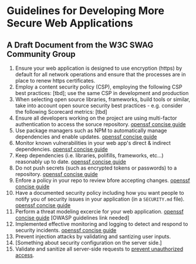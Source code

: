 # Guidelines for Developing More Secure Web Applications

## A Draft Document from the W3C SWAG Community Group

1. Ensure your web application is designed to use encryption (https) by default for all network operations and ensure that the processes are in place to renew https certificates.
2. Employ a content security policy (CSP), employing the following CSP best practices: [tbd]; use the same CSP in development and production
4. When selecting open source libraries, frameworks, build tools or similar, take into account open source security best practices - e.g. consider the following Scorecard metrics: [tbd]
5. Ensure all developers working on the project are using multi-factor authentication to access the soruce repository. [openssf concise guide](https://best.openssf.org/Concise-Guide-for-Developing-More-Secure-Software)
6. Use package managers such as NPM to automatically manage dependencies and enable updates. [openssf concise guide](https://best.openssf.org/Concise-Guide-for-Developing-More-Secure-Software)
7. Monitor known vulnerabilities in your web app's direct & indirect dependencies. [openssf concise guide](https://best.openssf.org/Concise-Guide-for-Developing-More-Secure-Software)
8. Keep dependencies (i.e. libraries, polifills, frameworks, etc...) reasonably up to date. [openssf concise guide](https://best.openssf.org/Concise-Guide-for-Developing-More-Secure-Software)
9. Do not push secrets (such as encrypted tokens or passwords) to a repository. [openssf concise guide](https://best.openssf.org/Concise-Guide-for-Developing-More-Secure-Software)
10. Enfore a policy in your repo to review bfore accepting changes. [openssf concise guide](https://best.openssf.org/Concise-Guide-for-Developing-More-Secure-Software)
11. Have a documented security policy including how you want people to notify you of security issues in your application (in a `SECURITY.md` file). [openssf concise guide](https://best.openssf.org/Concise-Guide-for-Developing-More-Secure-Software)
12. Perform a threat modeling excercie for your web application. [openssf concise guide](https://best.openssf.org/Concise-Guide-for-Developing-More-Secure-Software) [OWASP guidelines link needed]
13. Implemented effective monitoring and logging to detect and respond to security incidents. [openssf concise guide](https://best.openssf.org/Concise-Guide-for-Developing-More-Secure-Software)
14. Prevent injection attacks by validating and santizing user inputs.
15. [Something about security configuration on the server side.]
16. Validate and sanitize all server-side requests to [prevent unauthorized access](https://cheatsheetseries.owasp.org/cheatsheets/Server_Side_Request_Forgery_Prevention_Cheat_Sheet.html).
